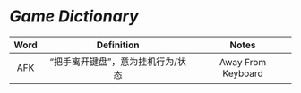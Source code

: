 # _Game Dictionary_

| Word | Definition | Notes |
| :--: | :--------: | :---: |
| AFK  | “把手离开键盘”，意为挂机行为/状态 | Away From Keyboard |

